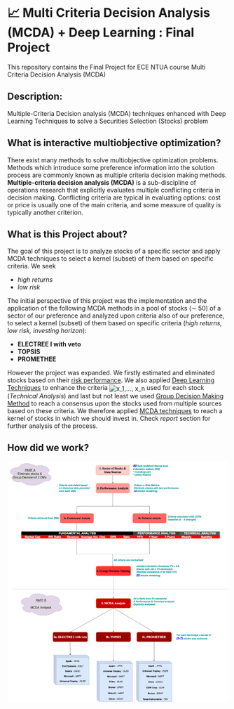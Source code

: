 
# 📈 Multi Criteria Decision Analysis (MCDA) + Deep Learning : Final Project


This repository contains the Final Project for ECE NTUA course Multi Criteria Decision Analysis (MCDA)

## Description:

Multiple-Criteria Decision analysis (MCDA) techniques enhanced with Deep Learning Techniques to solve a Securities Selection (Stocks) problem

## What is interactive multiobjective optimization?
There exist many methods to solve multiobjective optimization problems. Methods which introduce some preference information into the solution process are commonly known as multiple criteria decision making methods. **Multiple-criteria decision analysis (MCDA)** is a sub-discipline of operations research that explicitly evaluates multiple conflicting criteria in decision making. Conflicting criteria are typical in evaluating options: cost or price is usually one of the main criteria, and some measure of quality is typically another criterion. 

## What is this Project about?
The goal of this project is to analyze stocks of a specific sector and apply MCDA techniques to select a kernel (subset) of them based on specific criteria. We seek
* *high returns* 
* *low risk*

The initial perspective of this project was the implementation and the application of the following MCDA methods in a pool of stocks (∼ 50) of a sector of our preference and analyzed upon criteria also of our preference, to select a kernel (subset) of them based on specific criteria (*high returns, low risk, investing horizon*):
* **ELECTREE I with veto**
* **TOPSIS**
* **PROMETHEE**

However the project was expanded. We firstly estimated and eliminated stocks based on their [risk performance](https://www.investopedia.com/terms/r/riskmeasures.asp). We also applied [Deep Learning Techniques](https://towardsdatascience.com/predicting-stock-price-with-lstm-13af86a74944) to enhance the criteria <img src="http://www.sciweavers.org/tex2img.php?eq=x_1%2C...%2C%20x_n&bc=White&fc=Black&im=jpg&fs=12&ff=arev&edit=0" align="center" border="0" alt="x_1,..., x_n" width="76" height="15" /> used for each stock (*Technical Analysis*) and last but not least we used [Group Decision Making Method](https://www.seedsforchange.org.uk/shortconsensus) to reach a consensus upon the stocks used from multiple sources based on these criteria. We therefore applied [MCDA techniques](https://www.wikiwand.com/en/Multiple-criteria_decision_analysis) to reach a kernel of stocks in which we should invest in. Check *report* section for further analysis of the process.

## How did we work?
![](https://raw.githubusercontent.com/jimmyg1997/NTUA-Multi-Criteria-Decision-Analysis/branch/photos/system.png)

